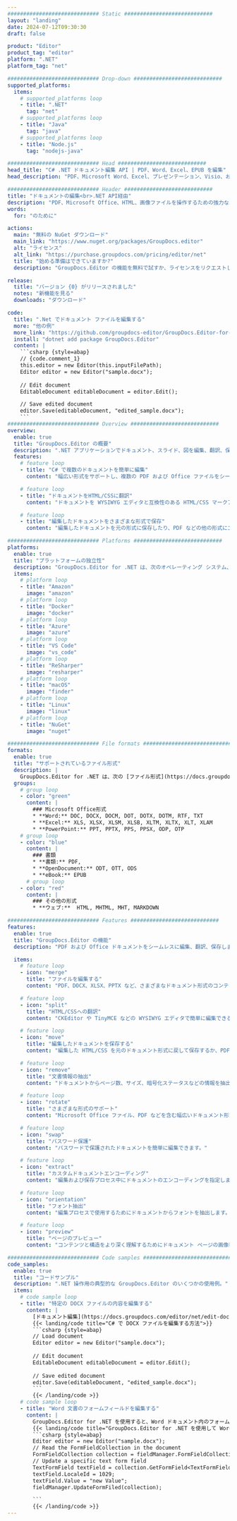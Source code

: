 ```yaml
---
############################# Static ############################
layout: "landing"
date: 2024-07-12T09:30:30
draft: false

product: "Editor"
product_tag: "editor"
platform: ".NET"
platform_tag: "net"

############################# Drop-down ############################
supported_platforms:
  items:
    # supported_platforms loop
    - title: ".NET"
      tag: "net"
    # supported_platforms loop
    - title: "Java"
      tag: "java"
    # supported_platforms loop
    - title: "Node.js"
      tag: "nodejs-java"

############################# Head ############################
head_title: "C# .NET ドキュメント編集 API | PDF、Word、Excel、EPUB を編集"
head_description: "PDF、Microsoft Word、Excel、プレゼンテーション、Visio、および画像形式のドキュメント ページを編集、翻訳、保存するための C# .NET ドキュメント編集 API。"

############################# Header ############################
title: "ドキュメントの編集<br>.NET API経由"
description: "PDF、Microsoft Office、HTML、画像ファイルを操作するための強力なエディター API。"
words:
  for: "のために"

actions:
  main: "無料の NuGet ダウンロード"
  main_link: "https://www.nuget.org/packages/GroupDocs.editor"
  alt: "ライセンス"
  alt_link: "https://purchase.groupdocs.com/pricing/editor/net"
  title: "始める準備はできていますか?"
  description: "GroupDocs.Editor の機能を無料で試すか、ライセンスをリクエストしてください。"

release:
  title: "バージョン {0} がリリースされました"
  notes: "新機能を見る"
  downloads: "ダウンロード"

code:
  title: ".Net でドキュメント ファイルを編集する"
  more: "他の例"
  more_link: "https://github.com/groupdocs-editor/GroupDocs.Editor-for-.NET"
  install: "dotnet add package GroupDocs.Editor"
  content: |
    ```csharp {style=abap}   
    // {code.comment_1}
    this.editor = new Editor(this.inputFilePath);
    Editor editor = new Editor("sample.docx");
    
    // Edit document
    EditableDocument editableDocument = editor.Edit();

    // Save edited document
    editor.Save(editableDocument, "edited_sample.docx");
    ```
############################# Overview ############################
overview:
  enable: true
  title: "GroupDocs.Editor の概要"
  description: ".NET アプリケーションでドキュメント、スライド、図を編集、翻訳、保存するための API。"
  features:
    # feature loop
    - title: "C# で複数のドキュメントを簡単に編集"
      content: "幅広い形式をサポートし、複数の PDF および Office ファイルをシームレスに編集します。 GroupDocs.Editor for .NET を使用すると、ドキュメントを迅速かつ手間なく編集できます。"

    # feature loop
    - title: "ドキュメントをHTML/CSSに翻訳"
      content: "ドキュメントを WYSIWYG エディタと互換性のある HTML/CSS マークアップに変換し、Web 環境で簡単かつ効率的にドキュメントを編集できるようにします。"

    # feature loop
    - title: "編集したドキュメントをさまざまな形式で保存"
      content: "編集したドキュメントを元の形式に保存したり、PDF などの他の形式にエクスポートしたりして、柔軟性と互換性を確保します。"

############################# Platforms ############################
platforms:
  enable: true
  title: "プラットフォームの独立性"
  description: "GroupDocs.Editor for .NET は、次のオペレーティング システム、フレームワーク、およびパッケージ マネージャーをサポートします。"
  items:
    # platform loop
    - title: "Amazon"
      image: "amazon"
    # platform loop
    - title: "Docker"
      image: "docker"
    # platform loop
    - title: "Azure"
      image: "azure"
    # platform loop
    - title: "VS Code"
      image: "vs_code"
    # platform loop
    - title: "ReSharper"
      image: "resharper"
    # platform loop
    - title: "macOS"
      image: "finder"
    # platform loop
    - title: "Linux"
      image: "linux"
    # platform loop
    - title: "NuGet"
      image: "nuget"

############################# File formats ############################
formats:
  enable: true
  title: "サポートされているファイル形式"
  description: |
    GroupDocs.Editor for .NET は、次の [ファイル形式](https://docs.groupdocs.com/editor/net/supported-document-formats/) での操作をサポートします。
  groups:
    # group loop
    - color: "green"
      content: |
        ### Microsoft Office形式
        * **Word:** DOC, DOCX, DOCM, DOT, DOTX, DOTM, RTF, TXT
        * **Excel:** XLS, XLSX, XLSM, XLSB, XLTM, XLTX, XLT, XLAM
        * **PowerPoint:** PPT, PPTX, PPS, PPSX, ODP, OTP
    # group loop
    - color: "blue"
      content: |
        ### 書類
        * **書類:** PDF, 
        * **OpenDocument:** ODT, OTT, ODS
        * **eBook:** EPUB
      # group loop
    - color: "red"
      content: |
        ### その他の形式
        * **ウェブ:**  HTML, MHTML, MHT, MARKDOWN

############################# Features ############################
features:
  enable: true
  title: "GroupDocs.Editor の機能"
  description: "PDF および Office ドキュメントをシームレスに編集、翻訳、保存します。"

  items:
    # feature loop
    - icon: "merge"
      title: "ファイルを編集する"
      content: "PDF、DOCX、XLSX、PPTX など、さまざまなドキュメント形式のコンテンツを編集します。"

    # feature loop
    - icon: "split"
      title: "HTML/CSSへの翻訳"
      content: "CKEditor や TinyMCE などの WYSIWYG エディタで簡単に編集できるように、ドキュメントを HTML/CSS に変換します。"

    # feature loop
    - icon: "move"
      title: "編集したドキュメントを保存する"
      content: "編集した HTML/CSS を元のドキュメント形式に戻して保存するか、PDF にエクスポートします。"

    # feature loop
    - icon: "remove"
      title: "文書情報の抽出"
      content: "ドキュメントからページ数、サイズ、暗号化ステータスなどの情報を抽出します。"

    # feature loop
    - icon: "rotate"
      title: "さまざまな形式のサポート"
      content: "Microsoft Office ファイル、PDF などを含む幅広いドキュメント形式を編集します。"

    # feature loop
    - icon: "swap"
      title: "パスワード保護"
      content: "パスワードで保護されたドキュメントを簡単に編集できます。"

    # feature loop
    - icon: "extract"
      title: "カスタムドキュメントエンコーディング"
      content: "編集および保存プロセス中にドキュメントのエンコーディングを指定します。"

    # feature loop
    - icon: "orientation"
      title: "フォント抽出"
      content: "編集プロセスで使用するためにドキュメントからフォントを抽出します。"

    # feature loop
    - icon: "preview"
      title: "ページのプレビュー"
      content: "コンテンツと構造をより深く理解するためにドキュメント ページの画像表現を生成します。"

############################# Code samples ############################
code_samples:
  enable: true
  title: "コードサンプル"
  description: ".NET 操作用の典型的な GroupDocs.Editor のいくつかの使用例。"
  items:
    # code sample loop
    - title: "特定の DOCX ファイルの内容を編集する"
      content: |
        [ドキュメント編集](https://docs.groupdocs.com/editor/net/edit-document/) 機能を使用すると、DOCX ファイルをロード、編集、保存できます。 C# を使用してドキュメント編集を実現する方法の例を次に示します。
        {{< landing/code title="C# で DOCX ファイルを編集する方法">}}
        ```csharp {style=abap}   
        // Load document
        Editor editor = new Editor("sample.docx");
        
        // Edit document
        EditableDocument editableDocument = editor.Edit();
        
        // Save edited document
        editor.Save(editableDocument, "edited_sample.docx");
        ```
        {{< /landing/code >}}
    # code sample loop
    - title: "Word 文書のフォームフィールドを編集する"
      content: |
        GroupDocs.Editor for .NET を使用すると、Word ドキュメント内のフォーム フィールドを簡単に編集できます。 C# を使用して Word 文書のフォーム フィールドを編集する方法は次のとおりです。
        {{< landing/code title="GroupDocs.Editor for .NET を使用して Word 文書のフォーム フィールドを編集する方法">}}
        ```csharp {style=abap}   
        Editor editor = new Editor("sample.docx");
        // Read the FormFieldCollection in the document
        FormFieldCollection collection = fieldManager.FormFieldCollection;
        // Update a specific text form field
        TextFormField textField = collection.GetFormField<TextFormField>("Text1");
        textField.LocaleId = 1029;
        textField.Value = "new Value";
        fieldManager.UpdateFormFiled(collection);

        ```
        {{< /landing/code >}}
---
```

